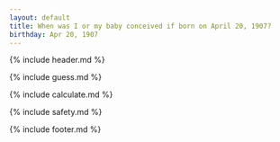 ```yaml
---
layout: default
title: When was I or my baby conceived if born on April 20, 1907?
birthday: Apr 20, 1907
---
```


{% include header.md %}

{% include guess.md %}

{% include calculate.md %}

{% include safety.md %}

{% include footer.md %}



